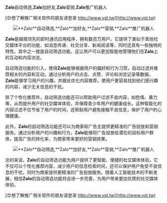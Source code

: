**Zalo**自动筛选,**Zalo**加好友,**Zalo**营销,**Zalo**推广机器人

[😍想了解推广相关软件的朋友请登录 http://www.vst.tw](http://www.vst.tw)

 <center><img src="https://vst.tw/MP4/tuiguang/png/2.png" alt="**Zalo**自动筛选,**Zalo**加好友,**Zalo**营销,**Zalo**推广机器人"></center>

**Zalo**是越南领先的即时通讯应用程序，拥有数百万用户。它提供了类似于其他社交媒体平台的功能，如消息传递、社交分享、新闻阅读等，同时还具有一些独特的特性。其中之一就是自动筛选功能，这让用户可以更加智能地管理他们在**Zalo**上的互动和内容浏览。

自动筛选功能的引入，使得**Zalo**能够根据用户的偏好和行为习惯，自动过滤并推荐相关的内容和互动。通过分析用户的点击、点赞、评论和浏览记录等数据，**Zalo**能够学习用户的兴趣，并据此优化内容推荐，使用户更容易找到他们感兴趣的内容，减少无关信息的干扰。

除了个性化推荐外，自动筛选功能还可以帮助用户过滤不良内容，如色情、暴力等，从而提升用户的社交媒体体验，并保障青少年用户的健康成长。这种智能化的内容过滤不仅节省了用户的时间，还帮助用户避免接触不良信息，保护了用户的心理健康。

此外，**Zalo**的自动筛选功能还可以为商家和广告主提供更精准的广告投放和营销服务。通过分析用户的兴趣和行为，**Zalo**能够将广告投放给潜在的目标用户群体，提高广告的转化率，为商家带来更好的营销效果。

 <center><img src="https://vst.tw/MP4/tuiguang/png/7.png" alt="**Zalo**自动筛选,**Zalo**加好友,**Zalo**营销,**Zalo**推广机器人"></center>

总的来说，**Zalo**的自动筛选功能为用户提供了更智能、便捷的社交媒体体验。它不仅可以个性化推荐内容，减少用户的信息检索时间，还可以保护用户免受不良信息的干扰，同时为商家提供更精准的广告投放服务。随着人工智能技术的不断发展，相信**Zalo**的自动筛选功能将会进一步完善，为用户带来更加优质的社交媒体体验。

[😍想了解推广相关软件的朋友请登录 http://www.vst.tw](http://www.vst.tw)




